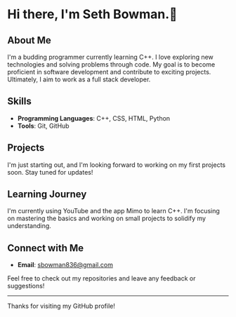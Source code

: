 # Hi there, I'm Seth Bowman.👋

## About Me

I'm a budding programmer currently learning C++. I love exploring new technologies and solving problems through code. My goal is to become proficient in software development and contribute to exciting projects. Ultimately, I aim to work as a full stack developer.

## Skills

- **Programming Languages**: C++, CSS, HTML, Python
- **Tools**: Git, GitHub

## Projects

I'm just starting out, and I'm looking forward to working on my first projects soon. Stay tuned for updates!

## Learning Journey

I'm currently using YouTube and the app Mimo to learn C++. I'm focusing on mastering the basics and working on small projects to solidify my understanding.

## Connect with Me

- **Email**: sbowman836@gmail.com

Feel free to check out my repositories and leave any feedback or suggestions!

---

Thanks for visiting my GitHub profile!
